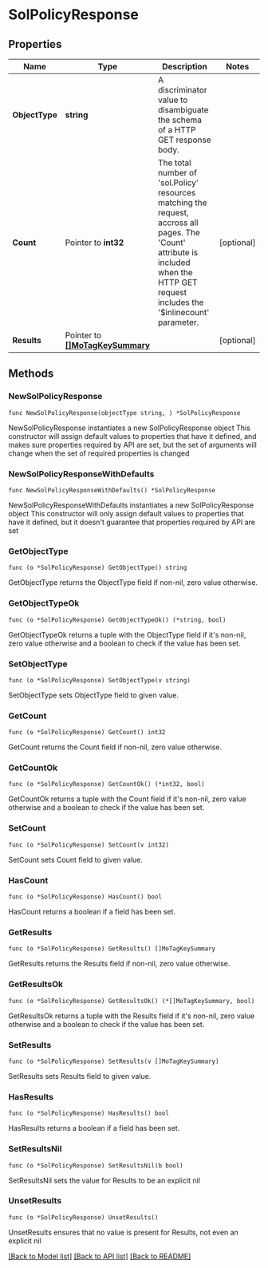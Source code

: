 # SolPolicyResponse

## Properties

Name | Type | Description | Notes
------------ | ------------- | ------------- | -------------
**ObjectType** | **string** | A discriminator value to disambiguate the schema of a HTTP GET response body. | 
**Count** | Pointer to **int32** | The total number of &#39;sol.Policy&#39; resources matching the request, accross all pages. The &#39;Count&#39; attribute is included when the HTTP GET request includes the &#39;$inlinecount&#39; parameter. | [optional] 
**Results** | Pointer to [**[]MoTagKeySummary**](MoTagKeySummary.md) |  | [optional] 

## Methods

### NewSolPolicyResponse

`func NewSolPolicyResponse(objectType string, ) *SolPolicyResponse`

NewSolPolicyResponse instantiates a new SolPolicyResponse object
This constructor will assign default values to properties that have it defined,
and makes sure properties required by API are set, but the set of arguments
will change when the set of required properties is changed

### NewSolPolicyResponseWithDefaults

`func NewSolPolicyResponseWithDefaults() *SolPolicyResponse`

NewSolPolicyResponseWithDefaults instantiates a new SolPolicyResponse object
This constructor will only assign default values to properties that have it defined,
but it doesn't guarantee that properties required by API are set

### GetObjectType

`func (o *SolPolicyResponse) GetObjectType() string`

GetObjectType returns the ObjectType field if non-nil, zero value otherwise.

### GetObjectTypeOk

`func (o *SolPolicyResponse) GetObjectTypeOk() (*string, bool)`

GetObjectTypeOk returns a tuple with the ObjectType field if it's non-nil, zero value otherwise
and a boolean to check if the value has been set.

### SetObjectType

`func (o *SolPolicyResponse) SetObjectType(v string)`

SetObjectType sets ObjectType field to given value.


### GetCount

`func (o *SolPolicyResponse) GetCount() int32`

GetCount returns the Count field if non-nil, zero value otherwise.

### GetCountOk

`func (o *SolPolicyResponse) GetCountOk() (*int32, bool)`

GetCountOk returns a tuple with the Count field if it's non-nil, zero value otherwise
and a boolean to check if the value has been set.

### SetCount

`func (o *SolPolicyResponse) SetCount(v int32)`

SetCount sets Count field to given value.

### HasCount

`func (o *SolPolicyResponse) HasCount() bool`

HasCount returns a boolean if a field has been set.

### GetResults

`func (o *SolPolicyResponse) GetResults() []MoTagKeySummary`

GetResults returns the Results field if non-nil, zero value otherwise.

### GetResultsOk

`func (o *SolPolicyResponse) GetResultsOk() (*[]MoTagKeySummary, bool)`

GetResultsOk returns a tuple with the Results field if it's non-nil, zero value otherwise
and a boolean to check if the value has been set.

### SetResults

`func (o *SolPolicyResponse) SetResults(v []MoTagKeySummary)`

SetResults sets Results field to given value.

### HasResults

`func (o *SolPolicyResponse) HasResults() bool`

HasResults returns a boolean if a field has been set.

### SetResultsNil

`func (o *SolPolicyResponse) SetResultsNil(b bool)`

 SetResultsNil sets the value for Results to be an explicit nil

### UnsetResults
`func (o *SolPolicyResponse) UnsetResults()`

UnsetResults ensures that no value is present for Results, not even an explicit nil

[[Back to Model list]](../README.md#documentation-for-models) [[Back to API list]](../README.md#documentation-for-api-endpoints) [[Back to README]](../README.md)


